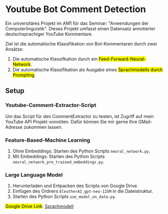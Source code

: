 # Youtube Bot Comment Detection

Ein universitäres Projekt im AM1 für das Seminar: "Anwendungen der Computerlinguistik". Dieses Projekt umfasst einen Datensatz annotierter deutschsprachiger YouTube Kommentare.

Ziel ist die automatische Klassifikation von Bot-Kommentaren durch zwei Ansätze:

1. Die automatische Klassifkation durch ein <mark>Feed-Forward-Neural-Network</mark>.
2. Die automatische Klassifikation als Ausgabe eines <mark>Sprachmodells durch Prompting</mark>.

## Setup

### Youtube-Comment-Extractor-Script
Um das Script für den CommentExtractor zu testen, ist Zugriff auf mein YouTube API Projekt vonnöten. Dafür können Sie mir gerne Ihre GMail-Adresse zukommen lassen.

### Feature-Based-Machine Learning
1. Ohne Embeddings: Starten des Python Scripts `neural_network.py`.
2. Mit Embeddings: Starten des Python Scripts `neural_network_pre_trained_embeddings.py`.

### Large Language Model
1. Herunterladen und Entpacken des Scripts von Google Drive.
2. Einfügen des Ordners `EleutherAI_gpt-neo-125M` in die Dateistruktur.
3. Starten des Python Scripts `use_model_on_data.py`.

<mark>Google Drive Link</mark>: [Sprachmodell](https://drive.google.com/drive/folders/1DhLnXPGenlY8Z28JD5GL4cf6kkfzPNDr?usp=drive_link)
